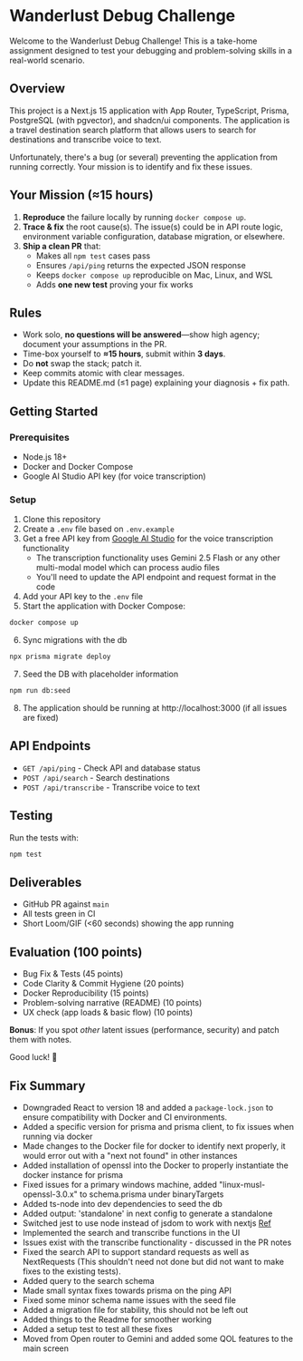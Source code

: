 # Wanderlust Debug Challenge

Welcome to the Wanderlust Debug Challenge! This is a take-home assignment designed to test your debugging and problem-solving skills in a real-world scenario.

## Overview

This project is a Next.js 15 application with App Router, TypeScript, Prisma, PostgreSQL (with pgvector), and shadcn/ui components. The application is a travel destination search platform that allows users to search for destinations and transcribe voice to text.

Unfortunately, there's a bug (or several) preventing the application from running correctly. Your mission is to identify and fix these issues.

## Your Mission (≈15 hours)

1. **Reproduce** the failure locally by running `docker compose up`.
2. **Trace & fix** the root cause(s). The issue(s) could be in API route logic, environment variable configuration, database migration, or elsewhere.
3. **Ship a clean PR** that:
   * Makes all `npm test` cases pass
   * Ensures `/api/ping` returns the expected JSON response
   * Keeps `docker compose up` reproducible on Mac, Linux, and WSL
   * Adds **one new test** proving your fix works

## Rules

* Work solo, **no questions will be answered**—show high agency; document your assumptions in the PR.
* Time-box yourself to **≈15 hours**, submit within **3 days**.
* Do **not** swap the stack; patch it.
* Keep commits atomic with clear messages.
* Update this README.md (≤1 page) explaining your diagnosis + fix path.

## Getting Started

### Prerequisites

* Node.js 18+
* Docker and Docker Compose
* Google AI Studio API key (for voice transcription)

### Setup

1. Clone this repository
2. Create a `.env` file based on `.env.example`
3. Get a free API key from [Google AI Studio](https://aistudio.google.com/app/apikey) for the voice transcription functionality
   - The transcription functionality uses Gemini 2.5 Flash or any other multi-modal model which can process audio files
   - You'll need to update the API endpoint and request format in the code
4. Add your API key to the `.env` file
5. Start the application with Docker Compose:

```bash
docker compose up
```

6. Sync migrations with the db

```bash
npx prisma migrate deploy
```

7. Seed the DB with placeholder information
```bash
npm run db:seed
```

8. The application should be running at http://localhost:3000 (if all issues are fixed)

## API Endpoints

- `GET /api/ping` - Check API and database status
- `POST /api/search` - Search destinations
- `POST /api/transcribe` - Transcribe voice to text

## Testing

Run the tests with:

```bash
npm test
```

## Deliverables

* GitHub PR against `main`
* All tests green in CI
* Short Loom/GIF (<60 seconds) showing the app running

## Evaluation (100 points)

* Bug Fix & Tests (45 points)
* Code Clarity & Commit Hygiene (20 points)
* Docker Reproducibility (15 points)
* Problem-solving narrative (README) (10 points)
* UX check (app loads & basic flow) (10 points)

**Bonus**: If you spot *other* latent issues (performance, security) and patch them with notes.

Good luck! 🚀

## Fix Summary
- Downgraded React to version 18 and added a `package-lock.json` to ensure compatibility with Docker and CI environments.
- Added a specific version for prisma and prisma client, to fix issues when running via docker
- Made changes to the Docker file for docker to identify next properly, it would error out with a "next not found" in other instances
- Added installation of openssl into the Docker to properly instantiate the docker instance for prisma
- Fixed issues for a primary windows machine, added "linux-musl-openssl-3.0.x" to schema.prisma under binaryTargets
- Added ts-node into dev dependencies to seed the db
- Added output: 'standalone' in next config to generate a standalone
- Switched jest to use node instead of jsdom to work with nextjs [Ref](https://github.com/vercel/next.js/discussions/59041)
- Implemented the search and transcribe functions in the UI
- Issues exist with the transcribe functionality - discussed in the PR notes
- Fixed the search API to support standard requests as well as NextRequests (This shouldn't need not done but did not want to make fixes to the existing tests).
- Added query to the search schema
- Made small syntax fixes towards prisma on the ping API
- Fixed some minor schema name issues with the seed file
- Added a migration file for stability, this should not be left out
- Added things to the Readme for smoother working
- Added a setup test to test all these fixes
- Moved from Open router to Gemini and added some QOL features to the main screen
